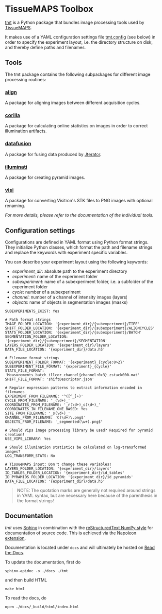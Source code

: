 # TissueMAPS Toolbox #

[tmt](tmt) is a Python package that bundles image processing tools used by [TissueMAPS](https://github.com/HackerMD/TissueMAPS).

It makes use of a YAML configuration settings file [tmt.config](tmt/tmt.config) (see below) in order to specify the experiment layout, i.e. the directory structure on disk, and thereby define paths and filenames.


## Tools ##

The tmt package contains the following subpackages for different image processing routines:

### [align](tmt/align) ###

A package for aligning images between different acquisition cycles.

### [corilla](tmt/corilla) ###

A package for calculating online statistics on images in order to correct illumination artifacts.

### [datafusion](tmt/datafusion) ###

A package for fusing data produced by [Jterator](https://github.com/HackerMD/Jterator).

### [illuminati](tmt/illuminati) ###

A package for creating pyramid images.

### [visi](tmt/visi) ###

A package for converting Visitron's STK files to PNG images with optional renaming.

*For more details, please refer to the documentation of the individual tools.*


## Configuration settings ##

Configurations are defined in YAML format using Python format strings. They initialize Python classes, which format the path and filename strings and replace the keywords with experiment specific variables.

You can describe your experiment layout using the following keywords:
- *experiment_dir*: absolute path to the experiment directory
- *experiment*: name of the experiment folder
- *subexperiment*: name of a subexperiment folder, i.e. a subfolder of the experiment folder
- *cycle*: number of a subexperiment
- *channel*: number of a channel of intensity images (layers)
- *objects*: name of objects in segmentation images (masks)

```{yaml}
SUBEXPERIMENTS_EXIST: Yes

# Path format strings
IMAGE_FOLDER_LOCATION: '{experiment_dir}/{subexperiment}/TIFF'
SHIFT_FOLDER_LOCATION: '{experiment_dir}/{subexperiment}/ALIGNCYCLES'
STATS_FOLDER_LOCATION: '{experiment_dir}/{subexperiment}/BATCH'
SEGMENTATION_FOLDER_LOCATION: '{experiment_dir}/{subexperiment}/SEGMENTATION'
LAYERS_FOLDER_LOCATION: '{experiment_dir}/layers'
DATA_FILE_LOCATION: '{experiment_dir}/data.h5'

# Filename format strings
SUBEXPERIMENT_FOLDER_FORMAT: '{experiment}_{cycle:0>2}'
SUBEXPERIMENT_FILE_FORMAT: '{experiment}_{cycle}'
STATS_FILE_FORMAT: 'Measurements_batch_illcor_channel{channel:0>3}_zstack000.mat'
SHIFT_FILE_FORMAT: 'shiftDescriptor.json'

# Regular expression patterns to extract information encoded in filenames
EXPERIMENT_FROM_FILENAME: '^([^_]+)'
CYCLE_FROM_FILENAME: '_(\d+)_'
COORDINATES_FROM_FILENAME: '_r(\d+)_c(\d+)_'
COORDINATES_IN_FILENAME_ONE_BASED: Yes
SITE_FROM_FILENAME: '_s(\d+)_'
CHANNEL_FROM_FILENAME: 'C(\d+)\.png$'
OBJECTS_FROM_FILENAME: '_segmented(\w+).png$'

# Should Vips image processing library be used? Required for pyramid creation!
USE_VIPS_LIBRARY: Yes

# Should illumination statistics be calculated on log-transformed images?
LOG_TRANSFORM_STATS: No

# TissueMAPS input: Don't change these variables!
LAYERS_FOLDER_LOCATION: '{experiment_dir}/layers'
ID_TABLES_FOLDER_LOCATION: '{experiment_dir}/id_tables'
ID_PYRAMIDS_FOLDER_LOCATION: '{experiment_dir}/id_pyramids'
DATA_FILE_LOCATION: '{experiment_dir}/data.h5'
```

> NOTE: The quotation marks are generally not required around strings in YAML syntax, but are necessary here because of the parenthesis in the format strings!

## Documentation

*tmt* uses [Sphinx](http://sphinx-doc.org/index.html) in combination with the [reStructuredText NumPy style](https://github.com/numpy/numpy/blob/master/doc/HOWTO_DOCUMENT.rst.txt#docstring-standard) for documentation of source code. This is achieved via the [Napoleon extension](https://pypi.python.org/pypi/sphinxcontrib-napoleon).


Documentation is located under `docs` and will ultimately be hosted on [Read the Docs](https://readthedocs.org/).

To update the documentation, first do

```{bash}
sphinx-apidoc -o ./docs ./tmt
```

and then build HTML

```{bash}
make html
```

To read the docs, do

```{bash}
open ./docs/_build/html/index.html
```
